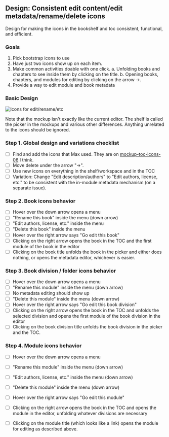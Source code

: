 ## Design: Consistent edit content/edit metadata/rename/delete icons   

Design for making the icons in the bookshelf and toc consistent, functional, and efficient.

### Goals

1. Pick bootstrap icons to use
2. Have just two icons show up on each item.
3. Make common activities doable with one click.
  a. Unfolding books and chapters to see inside them by clicking on the title.
  b. Opening books, chapters, and modules for editing by clicking on the arrow ->.
4. Provide a way to edit module and book metadata

### Basic Design

![Icons for edit/rename/etc](http://oerpub.github.io/uidesigns/designs/images/ss-of-toc-icons-and-menu-01.png)

Note that the mockup isn't exactly like the current editor. The shelf is called the picker in the mockups and various other differences. Anything unrelated to the icons should be ignored.

### Step 1. Global design and variations checklist

- [ ] Find and add the icons that Max used. They are on [mockup-toc-icons-06](https://github.com/oerpub/github-bookeditor/tree/mockup-toc-icons-06) I think.
- [ ] Move delete under the arrow "->".
- [ ] Use new icons on everything in the shelf/workspace and in the TOC
- [ ] Variation: Change "Edit description/authors" to "Edit authors, license, etc." to be consistent with the in-module metadata mechanism \(on a separate issue\).

### Step 2. Book icons behavior

- [ ] Hover over the down arrow opens a menu
- [ ] "Rename this book" inside the menu \(down arrow\) 
- [ ] "Edit authors, license, etc." inside the menu 
- [ ] "Delete this book" inside the menu 
- [ ] Hover over the right arrow says "Go edit this book"
- [ ] Clicking on the right arrow opens the book in the TOC and the first module of the book in the editor
- [ ] Clicking on the book title unfolds the book in the picker and either does nothing, or opens the metadata editor, whichever is easier.

### Step 3. Book division / folder icons behavior

- [ ] Hover over the down arrow opens a menu
- [ ] "Rename this module" inside the menu \(down arrow\)
- [ ] No metadata editing should show up
- [ ] "Delete this module" inside the menu \(down arrow\)
- [ ] Hover over the right arrow says "Go edit this book division"
- [ ] Clicking on the right arrow opens the book in the TOC and unfolds the selected division and opens the first module of the book division in the editor
- [ ] Clicking on the book division title unfolds the book division in the picker and the TOC.

### Step 4. Module icons behavior

- [ ] Hover over the down arrow opens a menu
- [ ] "Rename this module" inside the menu \(down arrow\)
- [ ] "Edit authors, license, etc." inside the menu \(down arrow\)
- [ ] "Delete this module" inside the menu \(down arrow\)
- [ ] Hover over the right arrow says "Go edit this module"
- [ ] Clicking on the right arrow opens the book in the TOC and opens the module in the editor, unfolding whatever divisions are necessary
- [ ] Clicking on the module title \(which looks like a link\) opens the module for editing as described above.

